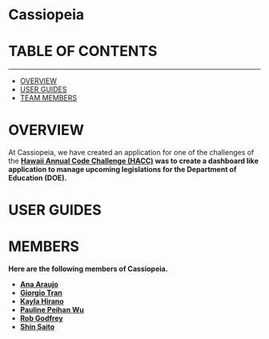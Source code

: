 # Cassiopeia

# TABLE OF CONTENTS

---

- [OVERVIEW](#OVERVIEW)
- [USER GUIDES](#USER_GUIDES)
- [TEAM MEMBERS](#MEMBERS)

# OVERVIEW

At Cassiopeia, we have created an application for one of the challenges of the <b><a href = "https://hacc.hawaii.gov/hacc-judging-criteria/">Hawaii Annual Code Challenge (HACC)</a><b> was to create a dashboard like application to manage upcoming legislations for the Department of Education (DOE).

# USER GUIDES

# MEMBERS

Here are the following members of Cassiopeia.

<ul>
<li><b><a href = "https://acatarinaoaraujo.github.io/"  target="_blank">Ana Araujo</a></b></li>
<li><b><a href = "https://giorgio-tran.github.io/"  target="_blank">Giorgio Tran</a></b>
</li>
<li><b><a href = "https://khirano7.github.io/"  target="_blank">Kayla Hirano</a></b>
</li>
<li><b><a href = "https://pauline-peihan-wu.github.io/"  target="_blank">Pauline Peihan Wu</a></b>
</li>
<li><b><a href = "https://robertgodfrey.github.io/"  target="_blank">Rob Godfrey</a></b>
</li>
<li><b><a href = "https://saitoshi.github.io/"  target="_blank">Shin Saito</a></b>
</li>
</ul>
